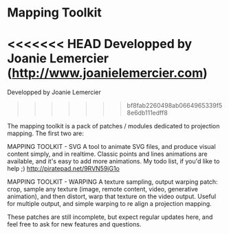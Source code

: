 # Mapping Toolkit 

<<<<<<< HEAD
Developped by Joanie Lemercier (http://www.joanielemercier.com)
=======
Developped by Joanie Lemercier
>>>>>>> bf8fab2260498ab0664965339f58e6db111edff8


The mapping toolkit is a pack of patches / modules dedicated to projection mapping. The first two are:

MAPPING TOOLKIT - SVG
A tool to animate SVG files, and produce visual content simply, and in realtime. Classic points and lines animations are available, and it's easy to add more animations.
My todo list, if you'd like to help ;) http://piratepad.net/9RVN59jG1o

MAPPING TOOLKIT - WARPING
A texture sampling, output warping patch: crop, sample any texture (image, remote content, video, generative animation), and then distort, warp that texture on the video output. Useful for multiple output, and simple warping to re align a projection mapping.

These patches are still incomplete, but expect regular updates here, and feel free to ask for new features and questions.
